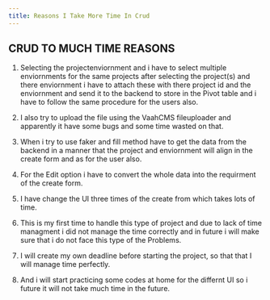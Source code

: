 ```yaml
---
title: Reasons I Take More Time In Crud
---
```


## CRUD TO MUCH TIME REASONS


1. Selecting the projectenviornment and i have to select multiple enviornments for the same projects
after selecting the project(s) and there enviornment i have to attach these with there project id and the
enviornment and send it to the backend to store in the Pivot table and i have to follow the same procedure for
the users also.


2. I also try to upload the file using the VaahCMS fileuploader and apparently it have some bugs and some time
wasted on that.

3. When i try to use faker and fill method  have to get the data from the backend in a manner that the project and enviornment will align in the create form and as for the user also.


4. For the Edit option i have to convert the whole data into the requirment of the create form.


5. I have change the UI three times of the create from  which takes lots of time.

6. This is my first time to handle this type of project and due to lack of time managment i did not manage the time correctly and in future i will make sure that i do not face this type of the Problems.

7. I will create my own deadline before starting the project, so that that I will manage time perfectly.

8. And i will start practicing some codes at home for the differnt UI so i future it will not take much time in the future.




